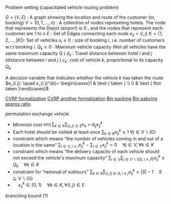 Problem setting (capacitated vehicle routing problem)

$G=(V, E)$ : A graph showing the location and route of the customer (or, booking)
$V=\{0,1, \ldots, n\}$ : A collection of nodes represeting hotels. The node that represents the Depot (airport) is 0 , and the nodes that represent each customer are 1 to $\mathrm{n}$
$E$ : Set of Edges connecting each node $e_{i j}=(i, j)$
$K=\{1,2, \ldots,|K|\}:$ Set of vehicles
$s_{i} \geq 0$ : size of booking $i$, i.e. number of customers w.r.t booking $i$.
$Q_k \geq 0$ : Maximum vehicle capacity (Not all vehicles have the same maximum capacity $\mathrm{Q}$ )
$d_{i j}$ : Travel distance between hotel $i$ and $j$ (distance between $i$ and $j$ )
$c_k$: cost of vehicle $k$, proportional to its capacity $Q_k$

A decision variable that indicates whether the vehicle $k$ has taken the route $e_{i j}:  \quad x_{i j}^{k}= \begin{cases}1 & \text { taken } \\ 0 & \text { Not taken }\end{cases}$

[CVRP formalization](https://how-to.aimms.com/Articles/332/332-Formulation-CVRP.html)
[CVRP another formalization](https://medium.com/jdsc-tech-blog/capacitated-vehicle-routing-problem-cvrp-with-python-pulp-and-google-maps-api-5a42dbb594c0)
[Bin packing](https://en.wikipedia.org/wiki/Bin_packing_problem)
[Bin pakcing approx ratio](https://www.researchgate.net/figure/1-Summary-of-heuristics-for-the-Bin-Packing-Problem_tbl1_265974871)


permutation
exchange
vehicle


+ Minimize cost
	$\min \sum_{k \in K} \sum_{(i, j) \in E} c_k + d_{i j} x_{i j}^{k}$
+ Each hotel should be vistied at least once
	$\sum_{k \in K} x_{i j}^{k}\geq 1$ $\forall j \in V \backslash\{0\}$
+ constraint which means “the number of vehicles coming in and out of a location is the same”
	$\sum_{i \in V, i \neq j} x_{i j}^{k}-\sum_{i \in V} x_{j i}^{k}=0 \quad \forall j \in V, \forall k \in K$
+ constraint which means “the delivery capacity of each vehicle should not exceed the vehicle's maximum capacity”
	$\sum_{i \in V} \sum_{j \in V \backslash\{0\}, i \neq j} s_{j} x_{i j}^{k} \leq Q_k \quad \forall k \in K$
+  constraint for “removal of subtours”
	$\sum_{k \in K} \sum_{(i, j) \in S, i \neq j} x_{i j}^{k} \leq|S|-1 \quad S \subseteq V \backslash\{0\}$
+ $\quad x_{i j}^{k} \in\{0,1\} \quad \forall k \in K, \forall(i, j) \in E$

branching bound (?)
